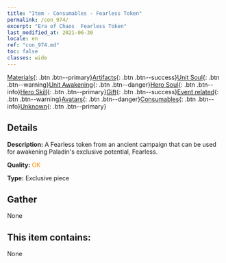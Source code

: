```yaml
---
title: "Item - Consumables - Fearless Token"
permalink: /con_974/
excerpt: "Era of Chaos  Fearless Token"
last_modified_at: 2021-06-30
locale: en
ref: "con_974.md"
toc: false
classes: wide
---
```

 [Materials](/Items/){: .btn .btn--primary}[Artifacts](/Items/Artifacts/){: .btn .btn--success}[Unit Soul](/Items/UnitSoul/){: .btn .btn--warning}[Unit Awakening](/Items/UnitAwakening/){: .btn .btn--danger}[Hero Soul](/Items/HeroSoul/){: .btn .btn--info}[Hero Skill](/Items/HeroSkill/){: .btn .btn--primary}[Gift](/Items/Gift/){: .btn .btn--success}[Event related](/Items/Events/){: .btn .btn--warning}[Avatars](/Items/Avatars/){: .btn .btn--danger}[Consumables](/Items/Consumables/){: .btn .btn--info}[Unknown](/Items/Unknown/){: .btn .btn--primary}

## Details
 **Description:** A Fearless token from an ancient campaign that can be used for awakening Paladin's exclusive potential, Fearless.

 **Quality:** <span style="color: #FF8C00">OK</span>

 **Type:** Exclusive piece

## Gather

  None

## This item contains:

  None

